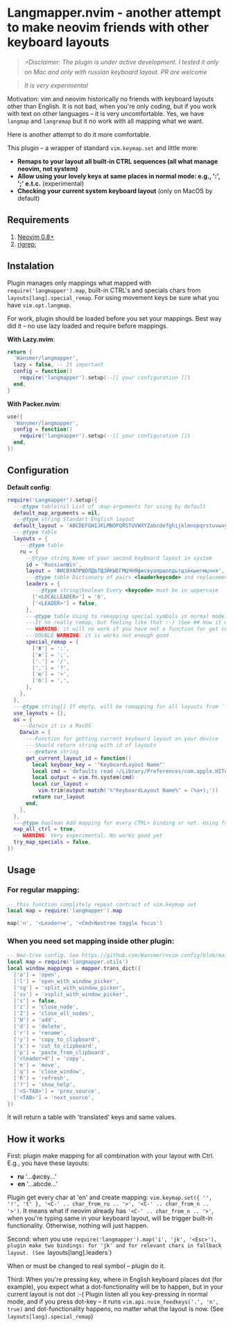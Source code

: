 # Langmapper.nvim - another attempt to make neovim friends with other keyboard layouts

> _⚡Disclaimer: The plugin is under active development. I tested it only on Mac and only with russian keyboard layout. PR are welcome_

> _It is very experimental_

Motivation: vim and neovim historically no friends with keyboard layouts other than English. It is not bad, when you're only coding, but if you work with text on other languages – it is very uncomfortable.
Yes, we have `langmap` and `langremap` but it no work with all mapping what we want.

Here is another attempt to do it more comfortable.

This plugin – a wrapper of standard `vim.keymap.set` and little more:

- **Remaps to your layout all built-in CTRL sequences (all what manage neovim, not system)**
- **Allow using your lovely keys at same places in normal mode: e.g., ':', ';' e.t.c.** (experimental)
- **Checking your current system keyboard layout** (only on MacOS by default)

## Requirements

1. [Neovim 0.8+](https://github.com/neovim/neovim/releases)
2. [rigrep](https://github.com/BurntSushi/ripgrep);

## Instalation

Plugin manages only mappings what mapped with `require('langmapper').map`, built-in CTRL's and specials chars from `layouts[lang].special_remap`. For using movement keys be
sure what you have `vim.opt.langmap`.

For work, plugin should be loaded before you set your mappings. Best way did it – no use lazy loaded and require before mappings.

**With Lazy.nvim**:

```lua
return {
  'Wansmer/langmapper',
  lazy = false, -- It important
  config = function()
    require('langmapper').setup(--[[ your configuration ]])
  end,
}
```

**With Packer.nvim**:

```lua
use({
  'Wansmer/langmapper',
  config = function()
    require('langmapper').setup(--[[ your configuration ]])
  end,
})
```

## Configuration

**Default config**:

```lua
require('Langmapper').setup({
  ---@type table|nil List of :map-arguments for using by default
  default_map_arguments = nil,
  ---@type string Standart English layout
  default_layout = 'ABCDEFGHIJKLMNOPQRSTUVWXYZabcdefghijklmnopqrstuvwxyz',
  ---@type table
  layouts = {
    ---@type table
    ru = {
      --@type string Name of your second keyboard layout in system
      id = 'RussianWin',
      layout = 'ФИСВУАПРШОЛДЬТЩЗЙКЫЕГМЦЧНЯфисвуапршолдьтщзйкыегмцчня',
      ---@type table Dictionary of pairs <leaderkeycode> and replacement
      leaders = {
        ---@type string|boolean Every <keycode> must be in uppercase
        ['<LOCALLEADER>'] = 'б',
        ['<LEADER>'] = false,
      },
      ---@type table Using to remapping special symbols in normal mode. To use the same keys you are used to.
      ---It no really remap, but feeling like that :-) (See ## How it works)
      ---WARNING: it will no work if you have not a function for get current layout on your system
      ---DOUBLE WARNING: it is works not enough good
      special_remap = {
        ['Ж'] = ':',
        ['ж'] = ';',
        ['.'] = '/',
        [','] = '?',
        ['ю'] = '>',
        ['б'] = ',',
      },
    },
  },
  ---@type string[] If empty, will be remapping for all layouts from 'layouts'. If you need to specify layout – add to list below. It will override default values.
  use_layouts = {},
  os = {
    ---Darwin it is a MacOS
    Darwin = {
      ---Function for getting current keyboard layout on your device
      ---Should return string with id of layouts
      ---@return string
      get_current_layout_id = function()
        local keyboar_key = '"KeyboardLayout Name"'
        local cmd = 'defaults read ~/Library/Preferences/com.apple.HIToolbox.plist AppleSelectedInputSources | rg -w ' .. keyboar_key
        local output = vim.fn.system(cmd)
        local cur_layout =
          vim.trim(output:match('%"KeyboardLayout Name%" = (%a+);'))
        return cur_layout
      end,
    },
  },
  ---@type boolean Add mapping for every CTRL+ binding or not. Using for remaps CTRL's neovim mappings by default.
  map_all_ctrl = true,
  -- WARNING: Very experimental. No works good yet
  try_map_specials = false,
})
```

## Usage

### For regular mapping:

```lua
-- this function complitely repeat contract of vim.keymap set
local map = require('langmapper').map

map('n', '<Leader>e', '<Cmd>Neotree toggle focus')
```

### When you need set mapping inside other plugin:

```lua
-- Neo-tree config. See https://github.com/Wansmer/nvim-config/blob/main/lua/config/plugins/neo-tree.lua
local map = require('langmapper.utils')
local window_mappings = mapper.trans_dict({
  ['o'] = 'open',
  ['l'] = 'open_with_window_picker',
  ['sg'] = 'split_with_window_picker',
  ['sv'] = 'vsplit_with_window_picker',
  ['s'] = false,
  ['z'] = 'close_node',
  ['Z'] = 'close_all_nodes',
  ['N'] = 'add',
  ['d'] = 'delete',
  ['r'] = 'rename',
  ['y'] = 'copy_to_clipboard',
  ['x'] = 'cut_to_clipboard',
  ['p'] = 'paste_from_clipboard',
  ['<leader>d'] = 'copy',
  ['m'] = 'move',
  ['q'] = 'close_window',
  ['R'] = 'refresh',
  ['?'] = 'show_help',
  ['<S-TAB>'] = 'prev_source',
  ['<TAB>'] = 'next_source',
})
```

It will return a table with 'translated' keys and same values.

## How it works

First: plugin make mapping for all combination with your layout with Ctrl. E.g., you have these layouts:

- **ru** '...фисву...'
- **en** '...abcde...'

Plugin get every char at 'en' and create mapping:
`vim.keymap.set({ '', '!', 't' }, '<C-' .. char_from_ru .. '>', '<C-' .. char_from_n .. '>')`.
It means what if neovim already has `'<C-' .. char_from_n .. '>'`, when you're typing same in your keyboard layout, will be trigger built-in functionality. Otherwise, nothing will just happen.

Second: when you use `require('langmapper').map('i', 'jk', '<Esc>'), plugin make two bindings: for 'jk' and for relevant chars in fallback layout. (See `layouts[lang].leaders`)

When <leader> or <localleader> must be changed to real symbol – plugin do it.

Third: When you're pressing key, where in English keyboard places dot (for example), you expect what a dot-functionality will be to happen, but in your current layout is not dot :-(
Plugin listen all you key-pressing in normal mode, and if you press dot-key – it runs `vim.api.nvim_feedkeys('.', 'n', true)` and dot-functionality happens, no matter what the layout is now. (See `layouts[lang].special_remap`)

